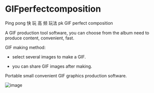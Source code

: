 # GIFperfectcomposition

Ping pong 快 玩 高 频 玩法 pk
GIF perfect composition

A GIF production tool software, you can choose from the album  need to produce content, convenient, fast.

GIF making method:

- select several images to make a GIF.

- you can share GIF images after making.

Portable small convenient GIF graphics production software.

![image](https://github.com/ntgod/GIFperfectcomposition/blob/master/gif-creator/mokup.png)

